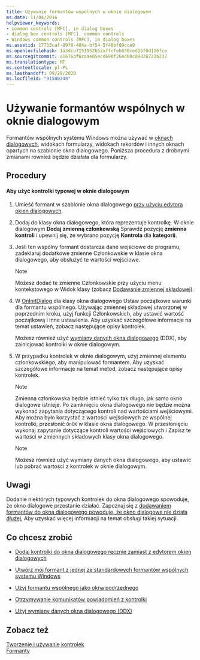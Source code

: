 ```yaml
---
title: Używanie formantów wspólnych w oknie dialogowym
ms.date: 11/04/2016
helpviewer_keywords:
- common controls [MFC], in dialog boxes
- dialog box controls [MFC], common controls
- Windows common controls [MFC], in dialog boxes
ms.assetid: 17713caf-09f8-484a-bf54-5f48bf09cce9
ms.openlocfilehash: 1a3dcb7151952b52affcfeb838ced15f0d116fce
ms.sourcegitcommit: a1676bf6caae05ecd698f26ed80c08828722b237
ms.translationtype: MT
ms.contentlocale: pl-PL
ms.lasthandoff: 09/29/2020
ms.locfileid: "91500348"
---
```

# <a name="using-common-controls-in-a-dialog-box"></a>Używanie formantów wspólnych w oknie dialogowym

Formantów wspólnych systemu Windows można używać w [oknach dialogowych](../mfc/dialog-boxes.md), widokach formularzy, widokach rekordów i innych oknach opartych na szablonie okna dialogowego. Poniższa procedura z drobnymi zmianami również będzie działała dla formularzy.

## <a name="procedures"></a>Procedury

#### <a name="to-use-a-common-control-in-a-dialog-box"></a>Aby użyć kontrolki typowej w oknie dialogowym

1. Umieść formant w szablonie okna dialogowego [przy użyciu edytora okien dialogowych](../mfc/using-the-dialog-editor-to-add-controls.md).

1. Dodaj do klasy okna dialogowego, która reprezentuje kontrolkę. W oknie dialogowym **Dodaj zmienną członkowską** Sprawdź pozycję **zmienna kontroli** i upewnij się, że wybrano pozycję **Kontrola** dla **kategorii**.

1. Jeśli ten wspólny formant dostarcza dane wejściowe do programu, zadeklaruj dodatkowe zmienne Członkowskie w klasie okna dialogowego, aby obsłużyć te wartości wejściowe.

    > [!NOTE]
    >  Możesz dodać te zmienne Członkowskie przy użyciu menu kontekstowego w Widok klasy (zobacz [Dodawanie zmiennej składowej](../ide/adding-a-member-variable-visual-cpp.md)).

1. W [OnInitDialog](../mfc/reference/cdialog-class.md#oninitdialog) dla klasy okna dialogowego Ustaw początkowe warunki dla formantu wspólnego. Używając zmiennej składowej utworzonej w poprzednim kroku, użyj funkcji Członkowskich, aby ustawić wartość początkową i inne ustawienia. Aby uzyskać szczegółowe informacje na temat ustawień, zobacz następujące opisy kontrolek.

   Możesz również użyć [wymiany danych okna dialogowego](../mfc/dialog-data-exchange-and-validation.md) (DDX), aby zainicjować kontrolki w oknie dialogowym.

1. W przypadku kontrolek w oknie dialogowym, użyj zmiennej elementu członkowskiego, aby manipulować formantem. Aby uzyskać szczegółowe informacje na temat metod, zobacz następujące opisy kontrolek.

    > [!NOTE]
    >  Zmienna członkowska będzie istnieć tylko tak długo, jak samo okno dialogowe istnieje. Po zamknięciu okna dialogowego nie będzie można wykonać zapytania dotyczącego kontroli nad wartościami wejściowymi. Aby można było korzystać z wartości wejściowych ze wspólnej kontrolki, przesłonić `OnOK` w klasie okna dialogowego. W przesłonięciu wykonaj zapytanie dotyczące kontroli wartości wejściowych i Zapisz te wartości w zmiennych składowych klasy okna dialogowego.

    > [!NOTE]
    >  Możesz również użyć wymiany danych okna dialogowego, aby ustawić lub pobrać wartości z kontrolek w oknie dialogowym.

## <a name="remarks"></a>Uwagi

Dodanie niektórych typowych kontrolek do okna dialogowego spowoduje, że okno dialogowe przestanie działać. Zapoznaj się z [dodawaniem formantów do okna dialogowego powoduje, że okno dialogowe nie działa dłużej,](../windows/adding-editing-or-deleting-controls.md) Aby uzyskać więcej informacji na temat obsługi takiej sytuacji.

## <a name="what-do-you-want-to-do"></a>Co chcesz zrobić

- [Dodaj kontrolki do okna dialogowego ręcznie zamiast z edytorem okien dialogowych](../mfc/adding-controls-by-hand.md)

- [Utwórz mój formant z jednej ze standardowych formantów wspólnych systemu Windows](../mfc/deriving-controls-from-a-standard-control.md)

- [Użyj formantu wspólnego jako okna podrzędnego](../mfc/using-a-common-control-as-a-child-window.md)

- [Otrzymywanie komunikatów powiadomień z kontrolki](../mfc/receiving-notification-from-common-controls.md)

- [Użyj wymiany danych okna dialogowego (DDX)](../mfc/dialog-data-exchange-and-validation.md)

## <a name="see-also"></a>Zobacz też

[Tworzenie i używanie kontrolek](../mfc/making-and-using-controls.md)<br/>
[Formanty](../mfc/controls-mfc.md)
